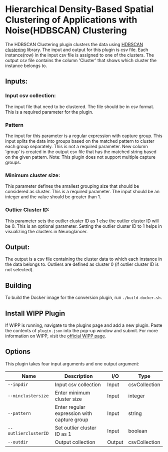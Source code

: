 ﻿# Hierarchical Density-Based Spatial Clustering of Applications with Noise(HDBSCAN) Clustering

The HDBSCAN Clustering plugin clusters the data using [HDBSCAN clustering](https://pypi.org/project/hdbscan/) library. The input and output for this plugin is csv file. Each instance(row) in the input csv file is assigned to one of the clusters. The output csv file contains the column 'Cluster' that shows which cluster the instance belongs to.

## Inputs:
### Input csv collection:
The input file that need to be clustered. The file should be in csv format. This is a required parameter for the plugin.

### Pattern
The input for this parameter is a regular expression with capture group. This input splits the data into groups based on the matched pattern to cluster each group separately. This is not a required parameter. 
New column 'group' is created in the output csv file that has the matched string based on the given pattern. 
Note: This plugin does not support multiple capture groups.

### Minimum cluster size:
This parameter defines the smallest grouping size that should be considered as cluster. This is a required parameter. The input should be an integer and the value should be greater than 1.

### Outlier Cluster ID:
This parameter sets the outlier cluster ID as 1 else the outlier cluster ID will be 0. This is an optional parameter. Setting the outlier cluster ID to 1 helps in visualizing the clusters in Neuroglancer.

## Output:
The output is a csv file containing the cluster data to which each instance in the data belongs to. Outliers are defined as cluster 0 (if outlier cluster ID is not selected).

## Building
To build the Docker image for the conversion plugin, run
`./build-docker.sh`.

## Install WIPP Plugin
If WIPP is running, navigate to the plugins page and add a new plugin. Paste the contents of `plugin.json` into the pop-up window and submit.
For more information on WIPP, visit the [official WIPP page](https://isg.nist.gov/deepzoomweb/software/wipp).

## Options

This plugin takes four input arguments and one output argument:

| Name                   | Description             | I/O    | Type   |
|------------------------|-------------------------|--------|--------|
| `--inpdir` | Input csv collection| Input | csvCollection |
| `--minclustersize` | Enter minimum cluster size| Input | integer |
| `--pattern` | Enter regular expression with capture group| Input | string |
| `--outlierclusterID` | Set outlier cluster ID as 1| Input | boolean |
| `--outdir` | Output collection | Output | csvCollection |


